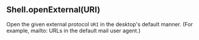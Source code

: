 ## Shell.openExternal(URI)

Open the given external protocol `URI` in the desktop's default manner. (For example, mailto: URLs in the default mail user agent.)